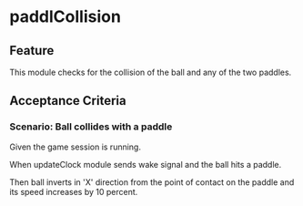 # paddlCollision

## Feature

This module checks for the collision of the ball and any of the two paddles.

## Acceptance Criteria

### Scenario: Ball collides with a paddle

  Given the game session is running.

  When updateClock module sends wake signal and the ball hits a paddle.

  Then ball inverts in 'X' direction from the point of contact on the paddle
  and its speed increases by 10 percent.
